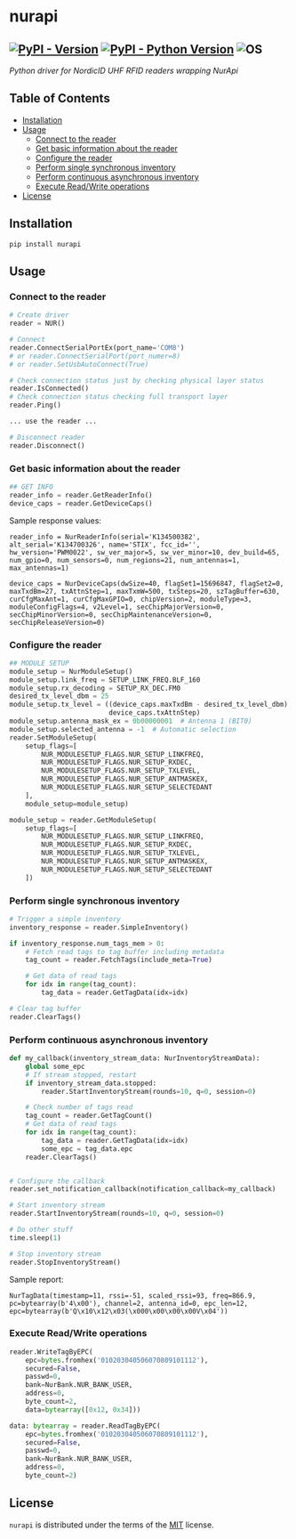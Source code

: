 # nurapi

[![PyPI - Version](https://img.shields.io/pypi/v/nurapi.svg)](https://pypi.org/project/nurapi)
[![PyPI - Python Version](https://img.shields.io/pypi/pyversions/nurapi.svg)](https://pypi.org/project/nurapi)
![OS](https://img.shields.io/badge/os-windows-blue)
-----
*Python driver for NordicID UHF RFID readers wrapping NurApi*
## Table of Contents

- [Installation](#installation)
- [Usage](#usage)
  - [Connect to the reader](#connect-to-the-reader)
  - [Get basic information about the reader](#get-basic-information-about-the-reader)
  - [Configure the reader](#configure-the-reader)
  - [Perform single synchronous inventory](#perform-single-synchronous-inventory)
  - [Perform continuous asynchronous inventory](#perform-continuous-asynchronous-inventory)
  - [Execute Read/Write operations](#execute-readwrite-operations)
- [License](#license)

## Installation

```console
pip install nurapi
```

## Usage
### Connect to the reader
```python
# Create driver
reader = NUR()

# Connect
reader.ConnectSerialPortEx(port_name='COM8')
# or reader.ConnectSerialPort(port_numer=8)
# or reader.SetUsbAutoConnect(True)

# Check connection status just by checking physical layer status
reader.IsConnected()
# Check connection status checking full transport layer
reader.Ping()

... use the reader ...

# Disconnect reader
reader.Disconnect()
```
### Get basic information about the reader
```python
## GET INFO
reader_info = reader.GetReaderInfo()
device_caps = reader.GetDeviceCaps()
```
Sample response values:

`
reader_info = NurReaderInfo(serial='K134500382', alt_serial='K134700326', name='STIX', fcc_id='',  hw_version='PWM0022', sw_ver_major=5, sw_ver_minor=10, dev_build=65, num_gpio=0, num_sensors=0, num_regions=21, num_antennas=1,  max_antennas=1)
`

`
device_caps = NurDeviceCaps(dwSize=40, flagSet1=15696847, flagSet2=0, maxTxdBm=27, txAttnStep=1, maxTxmW=500, txSteps=20, szTagBuffer=630, curCfgMaxAnt=1, curCfgMaxGPIO=0, chipVersion=2, moduleType=3, moduleConfigFlags=4, v2Level=1, secChipMajorVersion=0, secChipMinorVersion=0, secChipMaintenanceVersion=0, secChipReleaseVersion=0)
`


### Configure the reader

```python
## MODULE SETUP
module_setup = NurModuleSetup()
module_setup.link_freq = SETUP_LINK_FREQ.BLF_160
module_setup.rx_decoding = SETUP_RX_DEC.FM0
desired_tx_level_dbm = 25
module_setup.tx_level = ((device_caps.maxTxdBm - desired_tx_level_dbm) *
                         device_caps.txAttnStep)
module_setup.antenna_mask_ex = 0b00000001  # Antenna 1 (BIT0)
module_setup.selected_antenna = -1  # Automatic selection
reader.SetModuleSetup(
    setup_flags=[
        NUR_MODULESETUP_FLAGS.NUR_SETUP_LINKFREQ,
        NUR_MODULESETUP_FLAGS.NUR_SETUP_RXDEC,
        NUR_MODULESETUP_FLAGS.NUR_SETUP_TXLEVEL,
        NUR_MODULESETUP_FLAGS.NUR_SETUP_ANTMASKEX,
        NUR_MODULESETUP_FLAGS.NUR_SETUP_SELECTEDANT
    ],
    module_setup=module_setup)

module_setup = reader.GetModuleSetup(
    setup_flags=[
        NUR_MODULESETUP_FLAGS.NUR_SETUP_LINKFREQ,
        NUR_MODULESETUP_FLAGS.NUR_SETUP_RXDEC,
        NUR_MODULESETUP_FLAGS.NUR_SETUP_TXLEVEL,
        NUR_MODULESETUP_FLAGS.NUR_SETUP_ANTMASKEX,
        NUR_MODULESETUP_FLAGS.NUR_SETUP_SELECTEDANT
    ])
```
### Perform single synchronous inventory
```python
# Trigger a simple inventory
inventory_response = reader.SimpleInventory()

if inventory_response.num_tags_mem > 0:
    # Fetch read tags to tag buffer including metadata
    tag_count = reader.FetchTags(include_meta=True)

    # Get data of read tags
    for idx in range(tag_count):
        tag_data = reader.GetTagData(idx=idx)

# Clear tag buffer
reader.ClearTags()
```
### Perform continuous asynchronous inventory

```python
def my_callback(inventory_stream_data: NurInventoryStreamData):
    global some_epc
    # If stream stopped, restart
    if inventory_stream_data.stopped:
        reader.StartInventoryStream(rounds=10, q=0, session=0)

    # Check number of tags read
    tag_count = reader.GetTagCount()
    # Get data of read tags
    for idx in range(tag_count):
        tag_data = reader.GetTagData(idx=idx)
        some_epc = tag_data.epc
    reader.ClearTags()


# Configure the callback
reader.set_notification_callback(notification_callback=my_callback)

# Start inventory stream
reader.StartInventoryStream(rounds=10, q=0, session=0)

# Do other stuff
time.sleep(1)

# Stop inventory stream
reader.StopInventoryStream()
```
Sample report:

`
NurTagData(timestamp=11, rssi=-51, scaled_rssi=93, freq=866.9, pc=bytearray(b'4\x00'), channel=2, antenna_id=0, epc_len=12, epc=bytearray(b'Q\x10\x12\x03(\x000\x00\x00\x00V\x04'))
`
### Execute Read/Write operations
```python
reader.WriteTagByEPC(
    epc=bytes.fromhex('010203040506070809101112'),
    secured=False, 
    passwd=0, 
    bank=NurBank.NUR_BANK_USER, 
    address=0, 
    byte_count=2, 
    data=bytearray([0x12, 0x34]))

data: bytearray = reader.ReadTagByEPC(
    epc=bytes.fromhex('010203040506070809101112'),
    secured=False, 
    passwd=0, 
    bank=NurBank.NUR_BANK_USER, 
    address=0, 
    byte_count=2)
```

## License

`nurapi` is distributed under the terms of the [MIT](https://spdx.org/licenses/MIT.html) license.
